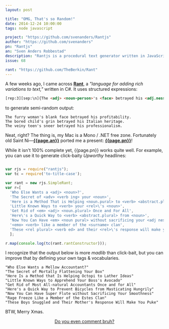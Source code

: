 ```yaml
---
layout: post

title: "OMG, That's so Random!"
date: 2014-12-24 10:00:00
tags: node javascript

project: "https://github.com/svenanders/Rantjs"
author: "https://github.com/svenanders"
pn: "Rantjs"
an: "Sven Anders Robbestad"
description: "Rantjs is a procedural text generator written in JavaScript. The goal is to augment human creativity with the boundless potential of randomness."
issue: 68

rant: "https://github.com/TheBerkin/Rant"
---
```


A few weeks ago, I came across <strong><a href="{{page.rant}}" title="Rant on GitHub" target="_blank">Rant</a></strong>, a _"language for adding rich variations to text,"_ written in C#. It uses structured expressions:

```html
[rep:3][sep:\n]{The <adj> <noun-person>'s <face> betrayed his <adj.ness>}
```

to generate semi-random output:

```text
The furry woman's blank face betrayed his profitability.
The bored child's grin betrayed his Italian heritage.
The veiny teen's sneer betrayed his professionalism.
```

Neat, right? The thing is, my Mac is a Mono / .NET free zone. Fortunately old Saint Ni&mdash;<strong><a href="{{ page.author }}" target="_blank" title="{{ page.an }} on GitHub">{{page.an}}</a></strong> ported me a present: <strong><a href="{{ page.project }}" target="_blank" title="{{ page.pn }} on GitHub">{{page.pn}}</a></strong>!

While it isn't 100% complete yet, {{page.pn}} works quite well. For example, you can use it to generate click-baity _Upworthy_ headlines:

```js

var rjs = require("rantjs");
var tc = require('to-title-case');

var rant = new rjs.SimpleRant;
var r=[
  'Who Else Wants a <adj> <noun>?',
  'The Secret of <adv> <verb ing> your <noun>',
  'Here is a Method That is Helping <noun.pural> to <verb> <abstract.plural concept>',
  'Little Known Ways to <verb> your <rel>\'s <noun>',
  'Get Rid of <em> <adj> <noun.plural> Once and For All',
  'Here\'s a Quick Way to <verb> <abstract.plural> from <noun>',
  'Now You Can Have <em> <noun pural> without sacrificing your <adj ness>',
  '<emo> <verb> like a member of the <surname> clan',
  'These <rel plural> <verb ed> and their <rel>\'s response will make you <verb>'
  ];

r.map(console.log(tc(rant.rantConstructor)));  
```
I recognize that the output below is more _madlib_ than click-bait, but you can improve that by defining your own tags & vocabularies.

```text
"Who Else Wants a Mellow Accountant?"
"The Secret of Mortally Flattening Your Box"
"Here Is a Method that Is Helping Octopi to Lather Ideas"
"Little Known Ways to Apprehend Your Boss's Avocado"
"Get Rid of Most All-natural Accountants Once and for All"
"Here's a Quick Way to Prevent Bicycles from Masticating Hungrily"
"Now You Can Have Super Flute without Sacrificing Your Smoothness"
"Rage Freeze Like a Member of the Estes Clan"
"These Boys Snuggled and Their Mother's Response Will Make You Puke"

```

BTW, Merry Xmas.

<center><a href="{{ page.url }}#comments" class="btn btn-primary btn-comment" title="Discuss this issue of Git @ Me online">Do you even comment bruh?</a></center>
